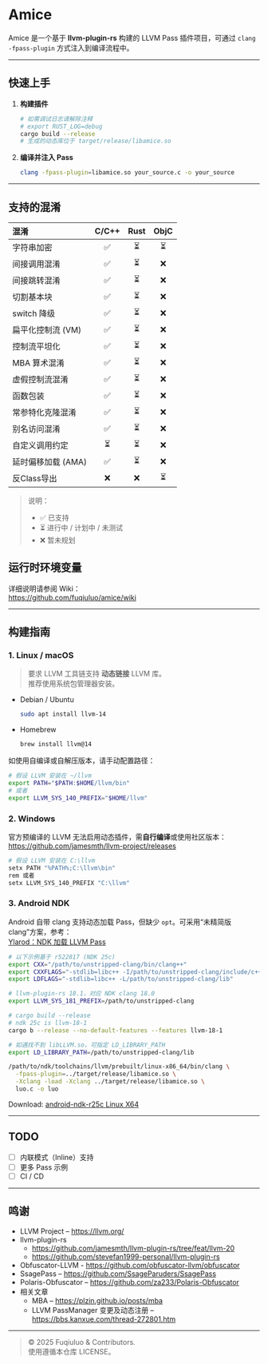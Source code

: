 # Amice

Amice 是一个基于 **llvm-plugin-rs** 构建的 LLVM Pass 插件项目，可通过 `clang -fpass-plugin` 方式注入到编译流程中。

---

## 快速上手

1. **构建插件**

   ```bash
   # 如需调试日志请解除注释
   # export RUST_LOG=debug
   cargo build --release
   # 生成的动态库位于 target/release/libamice.so
   ```

2. **编译并注入 Pass**

   ```bash
   clang -fpass-plugin=libamice.so your_source.c -o your_source
   ```

---

## 支持的混淆

| 混淆           | C/C++ | Rust | ObjC |
|:-------------|:-----:|:----:|:----:|
| 字符串加密        |   ✅   |  ⏳   |  ⏳   |
| 间接调用混淆       |   ✅   |  ⏳   |  ❌   |
| 间接跳转混淆       |   ✅   |  ⏳   |  ❌   |
| 切割基本块        |   ✅   |  ⏳   |  ❌   |
| switch 降级    |   ✅   |  ⏳   |  ❌   |
| 扁平化控制流 (VM)  |   ✅   |  ⏳   |  ❌   |
| 控制流平坦化       |   ✅   |  ⏳   |  ❌   |
| MBA 算术混淆     |   ✅   |  ⏳   |  ❌   |
| 虚假控制流混淆      |   ✅   |  ⏳   |  ❌   |
| 函数包装         |   ✅   |  ⏳   |  ❌   |
| 常参特化克隆混淆     |   ✅   |  ⏳   |  ❌   |
| 别名访问混淆       |   ✅   |  ⏳   |  ❌   |
| 自定义调用约定      |   ⏳   |  ⏳   |  ❌   |
| 延时偏移加载 (AMA) |   ✅   |  ⏳   |  ❌   |
| 反Class导出     |   ❌   |  ❌   |  ⏳   |

> 说明：  
> - ✅ 已支持 
> - ⏳ 进行中 / 计划中 / 未测试 
> - ❌ 暂未规划

## 运行时环境变量

详细说明请参阅 Wiki：  
<https://github.com/fuqiuluo/amice/wiki>

---

## 构建指南

### 1. Linux / macOS

> 要求 LLVM 工具链支持 **动态链接** LLVM 库。  
> 推荐使用系统包管理器安装。

- Debian / Ubuntu

  ```bash
  sudo apt install llvm-14
  ```

- Homebrew

  ```bash
  brew install llvm@14
  ```

如使用自编译或自解压版本，请手动配置路径：

```bash
# 假设 LLVM 安装在 ~/llvm
export PATH="$PATH:$HOME/llvm/bin"
# 或者
export LLVM_SYS_140_PREFIX="$HOME/llvm"
```

### 2. Windows

官方预编译的 LLVM 无法启用动态插件，需**自行编译**或使用社区版本：  
<https://github.com/jamesmth/llvm-project/releases>

```powershell
# 假设 LLVM 安装在 C:\llvm
setx PATH "%PATH%;C:\llvm\bin"
rem 或者
setx LLVM_SYS_140_PREFIX "C:\llvm"
```

### 3. Android NDK

Android 自带 clang 支持动态加载 Pass，但缺少 `opt`。可采用“未精简版 clang”方案，参考：  
[Ylarod：NDK 加载 LLVM Pass](https://xtuly.cn/article/ndk-load-llvm-pass-plugin)

```bash
# 以下示例基于 r522817 (NDK 25c)
export CXX="/path/to/unstripped-clang/bin/clang++"
export CXXFLAGS="-stdlib=libc++ -I/path/to/unstripped-clang/include/c++/v1"
export LDFLAGS="-stdlib=libc++ -L/path/to/unstripped-clang/lib"

# llvm-plugin-rs 18.1，对应 NDK clang 18.0
export LLVM_SYS_181_PREFIX=/path/to/unstripped-clang

# cargo build --release 
# ndk 25c is llvm-18-1
cargo b --release --no-default-features --features llvm-18-1

# 如遇找不到 libLLVM.so，可指定 LD_LIBRARY_PATH
export LD_LIBRARY_PATH=/path/to/unstripped-clang/lib

/path/to/ndk/toolchains/llvm/prebuilt/linux-x86_64/bin/clang \
  -fpass-plugin=../target/release/libamice.so \
  -Xclang -load -Xclang ../target/release/libamice.so \
  luo.c -o luo
```

Download: [android-ndk-r25c Linux X64](https://github.com/fuqiuluo/amice/releases/tag/android-ndk-r25c)

---

## TODO

- [ ] 内联模式（Inline）支持
- [ ] 更多 Pass 示例
- [ ] CI / CD

---

## 鸣谢

- LLVM Project – <https://llvm.org/>
- llvm-plugin-rs
    - <https://github.com/jamesmth/llvm-plugin-rs/tree/feat/llvm-20>
    - <https://github.com/stevefan1999-personal/llvm-plugin-rs>
- Obfuscator-LLVM - <https://github.com/obfuscator-llvm/obfuscator>
- SsagePass – <https://github.com/SsageParuders/SsagePass>
- Polaris-Obfuscator – <https://github.com/za233/Polaris-Obfuscator>
- 相关文章
    - MBA – <https://plzin.github.io/posts/mba>
    - LLVM PassManager 变更及动态注册 – <https://bbs.kanxue.com/thread-272801.htm>

---

> © 2025 Fuqiuluo & Contributors.  
> 使用遵循本仓库 LICENSE。
